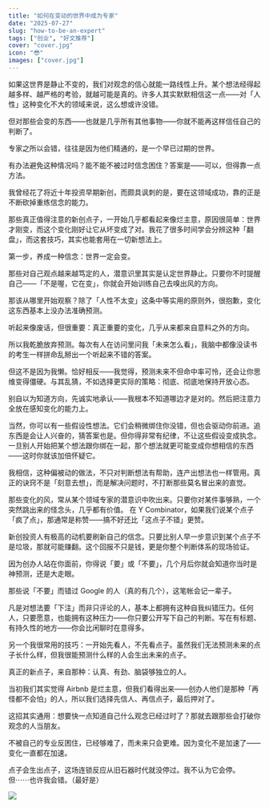 ```yaml
---
title: "如何在变动的世界中成为专家"
date: "2025-07-27"
slug: "how-to-be-an-expert"
tags: ["创业", "好文推荐"]
cover: "cover.jpg"
icon: "😎"
images: ["cover.jpg"]
---
```

如果这世界是静止不变的，我们对观念的信心就能一路线性上升。某个想法经得起越多样、越严格的考验，就越可能是真的。许多人其实默默相信这一点——对「人性」这种变化不大的领域来说，这么想或许没错。



但对那些会变的东西——也就是几乎所有其他事物——你就不能再这样信任自己的判断了。



专家之所以会错，往往是因为他们精通的，是一个早已过期的世界。



有办法避免这种情况吗？能不能不被过时信念困住？答案是——可以，但得靠一点方法。



我曾经花了将近十年投资早期新创，而颇具讽刺的是，要在这领域成功，靠的正是不断砍掉重练信念的能力。



那些真正值得注意的新创点子，一开始几乎都看起来像烂主意，原因很简单：世界才刚变，而这个变化刚好让它从坏变成了对。我花了很多时间学会分辨这种「翻盘」，而这套技巧，其实也能套用在一切新想法上。



第一步，养成一种信念：世界一定会变。



那些对自己观点越来越笃定的人，潜意识里其实是认定世界静止。只要你不时提醒自己——「不是喔，它在变」，你就会开始训练自己去嗅出风的方向。



那该从哪里开始观察？除了「人性不太变」这条中等实用的原则外，很抱歉，变化这东西基本上没办法准确预测。



听起来像废话，但很重要：真正重要的变化，几乎从来都来自意料之外的方向。



所以我乾脆放弃预测。每次有人在访问里问我「未来怎么看」，我脑中都像没读书的考生一样拼命乱掰出一个听起来不错的答案。



但这不是因为我懒。恰好相反——我觉得，预测未来不但命中率可怜，还会让你思维变得僵硬。与其乱猜，不如选择更实际的策略：彻底、彻底地保持开放心态。



别自以为知道方向，先诚实地承认——我根本不知道哪边才是对的。然后把注意力全放在感知变化的能力上。



当然，你可以有一些假设性想法。它们会稍微绑住你没错，但也会驱动你前进。追东西是会让人兴奋的，猜答案也是。但你得非常有纪律，不让这些假设变成执念。
一旦别人开始把某个想法跟你绑在一起，那个想法就更可能变成你想相信的东西——这时你就该加倍怀疑它。



我相信，这种偏被动的做法，不只对判断想法有帮助，连产出想法也一样管用。真正的诀窍不是「刻意去想」，而是解决问题时，不打断那些莫名冒出来的直觉。



那些变化的风，常从某个领域专家的潜意识中吹出来。只要你对某件事够熟，一个突然跳出来的怪念头，几乎都有价值。
在 Y Combinator，如果我们说某个点子「疯了点」，那通常是称赞——搞不好还比「这点子不错」更赞。



新创投资人有极高的动机要刷新自己的信念。只要比别人早一步意识到某个点子不是垃圾，那就可能赚翻。这个回报不只是钱，更是你整个判断体系的现场验证。



因为创办人站在你面前，你得说「要」或「不要」，几个月后你就会知道你当时是神预测，还是大走眼。



那些说「不要」而错过 Google 的人（真的有几个），这笔帐会记一辈子。



凡是对想法要「下注」而非只评论的人，基本上都拥有这种自我纠错压力。任何人，只要愿意，也能拥有这种压力——你只要公开写下自己的判断。写在有标题、有持久性的地方——你会比闲聊时在意得多。



另一个我很常用的技巧：一开始先看人，不先看点子。虽然我们无法预测未来的点子长什么样，但我很能预测什么样的人会生出未来的点子。



真正的新点子，来自那种：认真、有劲、脑袋够独立的人。



当初我们其实觉得 Airbnb 是烂主意，但我们看得出来——创办人他们是那种「再怪都不会怕」的人，所以我们选择先信人、再信点子，最后押对了。



这招其实通用：想要快一点知道自己什么观念已经过时了？那就去跟那些会打破你观念的人当朋友。



不被自己的专业反困住，已经够难了，而未来只会更难。因为变化不是加速了——变化一直都在加速。



点子会生出点子，这场连锁反应从旧石器时代就没停过。我不认为它会停。
但⋯⋯也许我会错。（最好是）




![](https://prod-files-secure.s3.us-west-2.amazonaws.com/112d0858-5090-4d34-a606-b75eb8d65fd2/46476355-9cf3-4e99-9b7a-3531bc426380/1000202064.png?X-Amz-Algorithm=AWS4-HMAC-SHA256&X-Amz-Content-Sha256=UNSIGNED-PAYLOAD&X-Amz-Credential=ASIAZI2LB466767IPSIM%2F20250915%2Fus-west-2%2Fs3%2Faws4_request&X-Amz-Date=20250915T093338Z&X-Amz-Expires=3600&X-Amz-Security-Token=IQoJb3JpZ2luX2VjEPr%2F%2F%2F%2F%2F%2F%2F%2F%2F%2FwEaCXVzLXdlc3QtMiJIMEYCIQCPDio2fKNGoLD%2F6DBQ%2F425Zg7x2Wd6HFs3%2F0AFMbRXGAIhALHKv4GSds9UK12f02Vv%2BuZiGCJELfVowI4Dg2SBq8DWKv8DCHIQABoMNjM3NDIzMTgzODA1IgwhPZtG0YuIHQest38q3APDHM7AlYCAWLGwCX%2FN0fRyYpCV38lIwyNY2xU9TuXa%2FVH4rakKWdxAi93Nvu%2FOkDsUK7FzCfmntgk%2BTr5iIKzN2%2BR6sdlwJWrdn7j9bYN9%2F5neNLhMLYpb%2Bf5IZaSsgEQJzVv3G4Eml%2BSZvtSoc%2F2G9qhNbIASNNXbiePSxUDu2fcUSUggP7%2FvQkO1%2B75lgjgoAc3QIe8BdcRR898Kj0CLufe62oLHY2JGV%2Fts0j%2FZiQLH8%2BzQ0TQ7Y7kiW2l2NuIrH32S%2B4J5E70E9b1cLjuyDd9CmiC8%2BWdBXMzJHip0UfJ9q5ug41c0bpnU4rHxdSnmLRj7s4F68vWyd5m6jyl72OercUELnjBU%2Bp8iAEmDYABEUgOO7fVLyUW8acjdTgMY7ngY3lpAGOaLeVV6G4hLP5Km1z0Px0LQ%2BTKPPWRhiJqXsaVTdHfXh%2Bxx0iW8VidhU25NwfS8P46ED%2Fu3vorI6WfWfuzTtFvypvo8GEf2BBcqoi7YinimviA%2BEe7r0gDV6KEemFPQy3uQXTiiLfnYfRElA4K0TgqLvpvL1u7HFgmesDtseaO%2F%2F4UTCPkX4oZocWGainfZ0ZHkiF9zOmYjWmipV7gTYpeqb7cjwIBuNN2YyzTT4URdza6lmjDvs5%2FGBjqkAZGGKclW7KDXwE7HWXIOhU5igaTq4cTC3jRCSiivmzSARzem0V%2BBf8fcZ2MpAhEP%2BKFWh0BZOdJ7viex9a28TLlqnnvFYRfyS87RtWrfOLWiKnvT45lrKfxoU%2FttjNIycdnYTat4ev6LV0GwiajWO%2BM6saQXU54IJ4CpdyvZAhyiLoBhjMO6ZJje0n4a2SKAfwS2H1W640Cs7NuXVnPocENeo7fA&X-Amz-Signature=c842a5b740319288bd575ab707f979162646876455ff419747c356190b28bfe7&X-Amz-SignedHeaders=host&x-amz-checksum-mode=ENABLED&x-id=GetObject)

